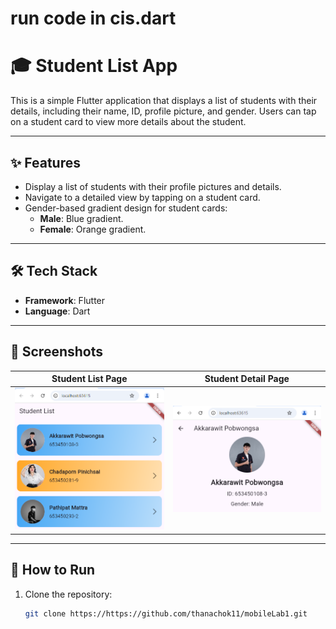 # run code in cis.dart
# 🎓 Student List App

This is a simple Flutter application that displays a list of students with their details, including their name, ID, profile picture, and gender. Users can tap on a student card to view more details about the student.

---

## ✨ Features
- Display a list of students with their profile pictures and details.
- Navigate to a detailed view by tapping on a student card.
- Gender-based gradient design for student cards:
  - **Male**: Blue gradient.
  - **Female**: Orange gradient.

---

## 🛠️ Tech Stack
- **Framework**: Flutter
- **Language**: Dart

---

## 📸 Screenshots

| Student List Page                              | Student Detail Page                              |
|-----------------------------------------------|-------------------------------------------------|
| ![Student List Page](assets/images/screenshots/page.png) | ![Student Detail Page](assets/images/screenshots/detail.png) |

---

## 🚀 How to Run

1. Clone the repository:
   ```bash
   git clone https://https://github.com/thanachok11/mobileLab1.git
